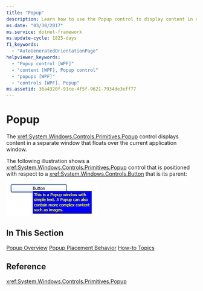 ```yaml
---
title: "Popup"
description: Learn how to use the Popup control to display content in a separate window that floats over the current application window.
ms.date: "03/30/2017"
ms.service: dotnet-framework
ms.update-cycle: 1825-days
f1_keywords:
  - "AutoGeneratedOrientationPage"
helpviewer_keywords:
  - "Popup control [WPF]"
  - "content [WPF], Popup control"
  - "popups [WPF]"
  - "controls [WPF], Popup"
ms.assetid: 36a4320f-91ce-4f5f-9621-7934de3eff77
---
```

# Popup

The <xref:System.Windows.Controls.Primitives.Popup> control displays content in a separate window that floats over the current application window.

The following illustration shows a <xref:System.Windows.Controls.Primitives.Popup> control that is positioned with respect to a <xref:System.Windows.Controls.Button> that is its parent:

![Popup illustration](./media/popup/popup-picture-button.jpg)

## In This Section

[Popup Overview](popup-overview.md)
[Popup Placement Behavior](popup-placement-behavior.md)
[How-to Topics](popup-how-to-topics.md)

## Reference

<xref:System.Windows.Controls.Primitives.Popup>
